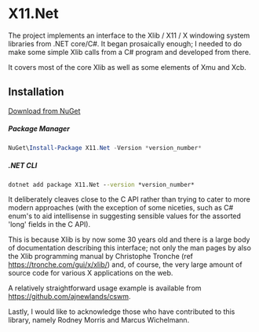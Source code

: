 # X11.Net
The project implements an interface to the Xlib / X11 / X windowing system libraries from .NET core/C#. It began prosaically enough; I needed to do make some simple Xlib calls from a C# program and developed from there.

It covers most of the core Xlib as well as some elements of Xmu and Xcb.

## Installation

[Download from NuGet](https://www.nuget.org/packages/X11.Net/)

##### Package Manager

```powershell
NuGet\Install-Package X11.Net -Version *version_number*
```

##### .NET CLI

```cmd
dotnet add package X11.Net --version *version_number*
```

It deliberately cleaves close to the C API rather than trying to cater to more modern approaches (with the exception of some niceties, such as C# enum's to aid intellisense in suggesting sensible values for the assorted 'long' fields in the C API).

This is because Xlib is by now some 30 years old and there is a large body of documentation describing this interface; not only the man pages by also the Xlib programming manual by Christophe Tronche (ref https://tronche.com/gui/x/xlib/) and, of course, the very large amount of source code for various X applications on the web.

A relatively straightforward usage example is available from https://github.com/ajnewlands/cswm.

Lastly, I would like to acknowledge those who have contributed to this library, namely Rodney Morris and Marcus Wichelmann.
